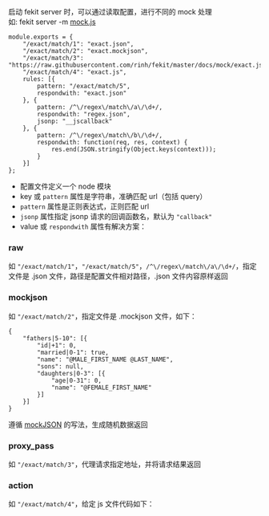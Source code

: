 启动 fekit server 时，可以通过读取配置，进行不同的 mock 处理    
如: fekit server -m [mock.js](https://raw.githubusercontent.com/rinh/fekit/master/docs/mock/sample.js)

    module.exports = {
        "/exact/match/1": "exact.json",
        "/exact/match/2": "exact.mockjson",
        "/exact/match/3": "https://raw.githubusercontent.com/rinh/fekit/master/docs/mock/exact.json",
        "/exact/match/4": "exact.js",
        rules: [{
            pattern: "/exact/match/5",
            respondwith: "exact.json"
        }, {
            pattern: /^\/regex\/match\/a\/\d+/,
            respondwith: "regex.json",
            jsonp: "__jscallback"
        }, {
            pattern: /^\/regex\/match\/b\/\d+/,
            respondwith: function(req, res, context) {
                res.end(JSON.stringify(Object.keys(context)));
            }
        }]
    };

* 配置文件定义一个 node 模块
* key 或 `pattern` 属性是字符串，准确匹配 url（包括 query）
* `pattern` 属性是正则表达式，正则匹配 url
* `jsonp` 属性指定 jsonp 请求的回调函数名，默认为 `"callback"`
* value 或 `respondwith` 属性有解决方案：


### raw
如 `"/exact/match/1"`，`"/exact/match/5"`，`/^\/regex\/match\/a\/\d+/`，指定文件是 .json 文件，路径是配置文件相对路径，.json 文件内容原样返回


### mockjson
如 `"/exact/match/2"`，指定文件是 .mockjson 文件，如下：

    {
        "fathers|5-10": [{
            "id|+1": 0,
            "married|0-1": true,
            "name": "@MALE_FIRST_NAME @LAST_NAME",
            "sons": null,
            "daughters|0-3": [{
                "age|0-31": 0,
                "name": "@FEMALE_FIRST_NAME"
            }]
        }]
    }

遵循 [mockJSON](http://experiments.mennovanslooten.nl/2010/mockjson/) 的写法，生成随机数据返回


### proxy_pass
如 `"/exact/match/3"`，代理请求指定地址，并将请求结果返回

### action
如 `"/exact/match/4"`，给定 js 文件代码如下：